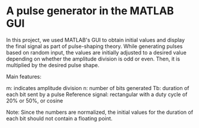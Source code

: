 # A pulse generator in the MATLAB GUI

In this project, we used MATLAB's GUI to obtain initial values and display the final signal as part of pulse-shaping theory. While generating pulses based on random input, the values are initially adjusted to a desired value depending on whether the amplitude division is odd or even. Then, it is multiplied by the desired pulse shape.

Main features:

m: indicates amplitude division 
n: number of bits generated 
Tb: duration of each bit sent by a pulse 
Reference signal: rectangular with a duty cycle of 20% or 50%, or cosine 

Note: Since the numbers are normalized, the initial values for the duration of each bit should not contain a floating point.
